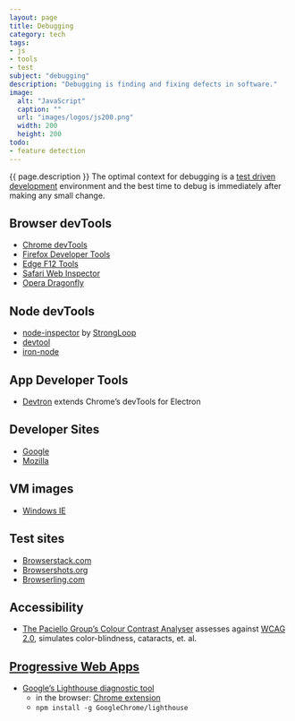 ```yaml
---
layout: page
title: Debugging
category: tech
tags:
- js
- tools
- test
subject: "debugging"
description: "Debugging is finding and fixing defects in software."
image:
  alt: "JavaScript"
  caption: ""
  url: "images/logos/js200.png"
  width: 200
  height: 200
todo:
- feature detection
---
```


{{ page.description }}
The optimal context for debugging is a
[test driven development]({{site.baseurl}}tech/testing.html)
environment and the best time to debug is immediately
after making any small change.

Browser devTools
-----
* [Chrome devTools](https://developer.chrome.com/devtools/index)
* [Firefox Developer Tools](https://developer.mozilla.org/en-US/docs/Tools)
* [Edge F12 Tools](https://developer.microsoft.com/en-us/microsoft-edge/platform/documentation/f12-devtools-guide/)
* [Safari Web Inspector](https://developer.apple.com/library/safari/documentation/AppleApplications/Conceptual/Safari_Developer_Guide/Introduction/Introduction.html)
* [Opera Dragonfly](https://www.opera.com/dragonfly/)

Node devTools
----
* [node-inspector](https://github.com/node-inspector/node-inspector) by [StrongLoop](https://strongloop.com/)
* [devtool](https://github.com/Jam3/devtool)
* [iron-node](https://github.com/s-a/iron-node)

App Developer Tools
----
* [Devtron](http://electron.atom.io/devtron) extends Chrome’s devTools for Electron

Developer Sites
-----
* [Google](https://developers.google.com/)
* [Mozilla](https://developer.mozilla.org/)

VM images
-----
* [Windows IE](https://developer.microsoft.com/en-us/microsoft-edge/tools/vms/)

Test sites
-----
* [Browserstack.com](https://www.browserstack.com/)
* [Browsershots.org](http://browsershots.org/)
* [Browserling.com](https://www.browserling.com/)

Accessibility
-----
* [The Paciello Group’s Colour Contrast Analyser](https://www.paciellogroup.com/resources/contrastanalyser/) assesses against [WCAG 2.0](https://www.w3.org/TR/WCAG20/ "Web Content Accessibility Guidelines"), simulates color-blindness, cataracts, et. al.

[Progressive Web Apps](https://developers.google.com/web/progressive-web-apps/)
-----
* [Google’s Lighthouse diagnostic tool](https://github.com/GoogleChrome/lighthouse)
    * in the browser: [Chrome extension](https://chrome.google.com/webstore/detail/lighthouse/blipmdconlkpinefehnmjammfjpmpbjk "Requires Chrome version 52 or higher")
    * ```npm install -g GoogleChrome/lighthouse```
